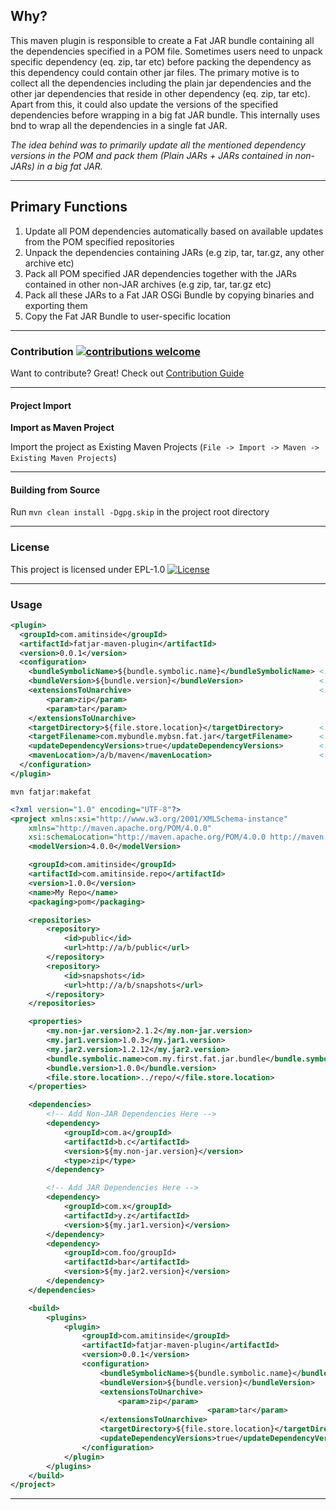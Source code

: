 ## Why?

This maven plugin is responsible to create a Fat JAR bundle containing all the dependencies 
	specified in a POM file. Sometimes users need to unpack specific dependency (eq. zip, tar etc) 
	before packing the dependency as this dependency could contain other jar files. The primary 
	motive is to collect all the dependencies including the plain jar dependencies and the other 
	jar dependencies that reside in other dependency (eq. zip, tar etc). Apart from this, it could 
	also update the versions of the specified dependencies before wrapping in a big fat JAR bundle. 
	This internally uses bnd to wrap all the dependencies in a single fat JAR.
	
<i>The idea behind was to primarily update all the mentioned dependency versions in the POM and pack them (Plain JARs + JARs contained in non-JARs) in a big fat JAR.</i>

-------------------------------------------------------------------

## Primary Functions

1. Update all POM dependencies automatically based on available updates from the POM specified repositories
2. Unpack the dependencies containing JARs (e.g zip, tar, tar.gz, any other archive etc)
3. Pack all POM specified JAR dependencies together with the JARs contained in other non-JAR archives (e.g zip, tar, tar.gz etc)
4. Pack all these JARs to a Fat JAR OSGi Bundle by copying binaries and exporting them
5. Copy the Fat JAR Bundle to user-specific location

-------------------------------------------------------------------

### Contribution [![contributions welcome](https://img.shields.io/badge/contributions-welcome-brightgreen.svg?style=flat)](https://github.com/amitjoy/fatjar-maven-plugin/issues)

Want to contribute? Great! Check out [Contribution Guide](https://github.com/amitjoy/fatjar-maven-plugin/blob/master/CONTRIBUTING.md)

------------------------------------------------------------------

#### Project Import

**Import as Maven Project**

Import the project as Existing Maven Projects (`File -> Import -> Maven -> Existing Maven Projects`)

------------------------------------------------------------------

#### Building from Source

Run `mvn clean install -Dgpg.skip` in the project root directory

----------------------------------------------------------------

### License

This project is licensed under EPL-1.0 [![License](http://img.shields.io/badge/license-EPL-blue.svg)](http://www.eclipse.org/legal/epl-v10.html)

-----------------------------------------------------------------

### Usage

```xml
<plugin>
  <groupId>com.amitinside</groupId>
  <artifactId>fatjar-maven-plugin</artifactId>
  <version>0.0.1</version>
  <configuration>
    <bundleSymbolicName>${bundle.symbolic.name}</bundleSymbolicName> <!-- mandatory -->
    <bundleVersion>${bundle.version}</bundleVersion>                 <!-- mandatory -->
    <extensionsToUnarchive>                                          <!-- mandatory -->
        <param>zip</param>
        <param>tar</param>
    </extensionsToUnarchive>
    <targetDirectory>${file.store.location}</targetDirectory>        <!-- mandatory -->
    <targetFilename>com.mybundle.mybsn.fat.jar</targetFilename>      <!-- optional default - bsn-version.jar -->
    <updateDependencyVersions>true</updateDependencyVersions>        <!-- optional default - true -->
    <mavenLocation>/a/b/maven</mavenLocation>                        <!-- optional default environment variable -->
  </configuration>
</plugin>
```

```
mvn fatjar:makefat
```

```xml
<?xml version="1.0" encoding="UTF-8"?>
<project xmlns:xsi="http://www.w3.org/2001/XMLSchema-instance"
	xmlns="http://maven.apache.org/POM/4.0.0"
	xsi:schemaLocation="http://maven.apache.org/POM/4.0.0 http://maven.apache.org/maven-v4_0_0.xsd">
	<modelVersion>4.0.0</modelVersion>

	<groupId>com.amitinside</groupId>
	<artifactId>com.amitinside.repo</artifactId>
	<version>1.0.0</version>
	<name>My Repo</name>
	<packaging>pom</packaging>

	<repositories>
		<repository>
			<id>public</id>
			<url>http://a/b/public</url>
		</repository>
		<repository>
			<id>snapshots</id>
			<url>http://a/b/snapshots</url>
		</repository>
	</repositories>

	<properties>
		<my.non-jar.version>2.1.2</my.non-jar.version>
		<my.jar1.version>1.0.3</my.jar1.version>
		<my.jar2.version>1.2.12</my.jar2.version>
		<bundle.symbolic.name>com.my.first.fat.jar.bundle</bundle.symbolic.name>
		<bundle.version>1.0.0</bundle.version>
		<file.store.location>../repo/</file.store.location>
	</properties>

	<dependencies>
		<!-- Add Non-JAR Dependencies Here -->
		<dependency>
			<groupId>com.a</groupId>
			<artifactId>b.c</artifactId>
			<version>${my.non-jar.version}</version>
			<type>zip</type>
		</dependency>

		<!-- Add JAR Dependencies Here -->
		<dependency>
			<groupId>com.x</groupId>
			<artifactId>y.z</artifactId>
			<version>${my.jar1.version}</version>
		</dependency>
		<dependency>
			<groupId>com.foo/groupId>
			<artifactId>bar</artifactId>
			<version>${my.jar2.version}</version>
		</dependency>
	</dependencies>

	<build>
		<plugins>
			<plugin>
				<groupId>com.amitinside</groupId>
				<artifactId>fatjar-maven-plugin</artifactId>
				<version>0.0.1</version>
				<configuration>
					<bundleSymbolicName>${bundle.symbolic.name}</bundleSymbolicName>
					<bundleVersion>${bundle.version}</bundleVersion>
					<extensionsToUnarchive>
						<param>zip</param>
	                                        <param>tar</param>
					</extensionsToUnarchive>
					<targetDirectory>${file.store.location}</targetDirectory>
					<updateDependencyVersions>true</updateDependencyVersions>
				</configuration>
			</plugin>
		</plugins>
	</build>
</project>
```
-----------------------------------------------------------------
